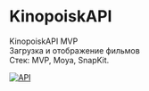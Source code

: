 # KinopoiskAPI

KinopoiskAPI MVP   
Загрузка и отображение фильмов  
Стек: MVP, Moya, SnapKit. 

<a href="https://imgbb.com/"><img src="https://i.ibb.co/KLjpzbQ/API.gif" alt="API" border="0" /></a>
